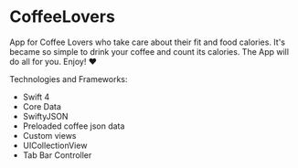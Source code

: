 # CoffeeLovers

App for Coffee Lovers who take care about their fit and food calories. It's became so simple to 
drink your coffee and count its calories. The App will do all for you. Enjoy! ♥

Technologies and Frameworks:
- Swift 4
- Core Data
- SwiftyJSON
- Preloaded coffee json data
- Custom views
- UICollectionView
- Tab Bar Controller
